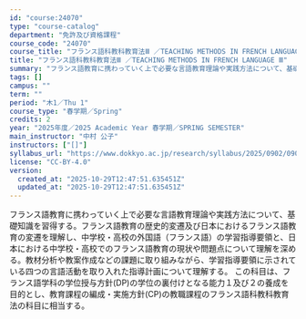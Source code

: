 ```yaml
---
id: "course:24070"
type: "course-catalog"
department: "免許及び資格課程"
course_code: "24070"
course_title: "フランス語科教科教育法Ⅲ ／TEACHING METHODS IN FRENCH LANGUAGE Ⅲ"
title: "フランス語科教科教育法Ⅲ ／TEACHING METHODS IN FRENCH LANGUAGE Ⅲ"
summary: "フランス語教育に携わっていく上で必要な言語教育理論や実践方法について、基礎知識を習得する。フランス語教育の歴史的変遷及び日本におけるフランス語教育の変遷を理解し、中学校・高校の外国語（フランス語）の学習指導要領と、日本における中学校・高校で…"
tags: []
campus: ""
term: ""
period: "木1／Thu 1"
course_type: "春学期／Spring"
credits: 2
year: "2025年度／2025 Academic Year 春学期／SPRING SEMESTER"
main_instructor: "中村 公子"
instructors: ["[]"]
syllabus_url: "https://www.dokkyo.ac.jp/research/syllabus/2025/0902/0902_24070_ja_JP.html"
license: "CC-BY-4.0"
version:
  created_at: "2025-10-29T12:47:51.635451Z"
  updated_at: "2025-10-29T12:47:51.635451Z"
---
```

フランス語教育に携わっていく上で必要な言語教育理論や実践方法について、基礎知識を習得する。フランス語教育の歴史的変遷及び日本におけるフランス語教育の変遷を理解し、中学校・高校の外国語（フランス語）の学習指導要領と、日本における中学校・高校でのフランス語教育の現状や問題点について理解を深める。教材分析や教案作成などの課題に取り組みながら、学習指導要領に示されている四つの言語活動を取り入れた指導計画について理解する。 この科目は、フランス語学科の学位授与方針(DP)の学位の裏付けとなる能力１及び２の養成を目的とし、教育課程の編成・実施方針(CP)の教職課程のフランス語科教科教育法の科目に相当する。
